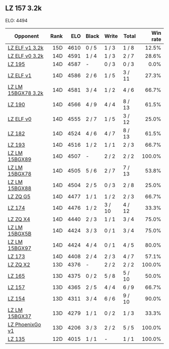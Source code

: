 ## LZ 157 3.2k ##

ELO: 4494

Opponent | Rank | ELO | Black | Write | Total | Win rate
---------|-----:|----:|-------|-------|-------|-------:
[LZ ELF v1 3.2k](LZ%20ELF%20v1%203.2k.md) | 15D | 4610 | 0 / 5 | 1 / 3 | 1 / 8 | 12.5%
[LZ ELF v0 3.2k](LZ%20ELF%20v0%203.2k.md) | 14D | 4591 | 1 / 4 | 1 / 3 | 2 / 7 | 28.6%
[LZ 195](LZ%20195.md) | 14D | 4587 | - | 0 / 3 | 0 / 3 | 0.0%
[LZ ELF v1](LZ%20ELF%20v1.md) | 14D | 4586 | 2 / 6 | 1 / 5 | 3 / 11 | 27.3%
[LZ LM 15BGX78 3.2k](LZ%20LM%2015BGX78%203.2k.md) | 14D | 4581 | 3 / 4 | 1 / 2 | 4 / 6 | 66.7%
[LZ 190](LZ%20190.md) | 14D | 4566 | 4 / 9 | 4 / 4 | 8 / 13 | 61.5%
[LZ ELF v0](LZ%20ELF%20v0.md) | 14D | 4555 | 2 / 7 | 1 / 5 | 3 / 12 | 25.0%
[LZ 182](LZ%20182.md) | 14D | 4524 | 4 / 6 | 4 / 7 | 8 / 13 | 61.5%
[LZ 193](LZ%20193.md) | 14D | 4516 | 1 / 2 | 1 / 1 | 2 / 3 | 66.7%
[LZ LM 15BGX89](LZ%20LM%2015BGX89.md) | 14D | 4507 | - | 2 / 2 | 2 / 2 | 100.0%
[LZ LM 15BGX78](LZ%20LM%2015BGX78.md) | 14D | 4505 | 5 / 6 | 2 / 7 | 7 / 13 | 53.8%
[LZ LM 15BGX88](LZ%20LM%2015BGX88.md) | 14D | 4504 | 2 / 5 | 0 / 3 | 2 / 8 | 25.0%
[LZ ZQ G5](LZ%20ZQ%20G5.md) | 14D | 4477 | 1 / 1 | 1 / 2 | 2 / 3 | 66.7%
[LZ 174](LZ%20174.md) | 14D | 4476 | 1 / 2 | 3 / 10 | 4 / 12 | 33.3%
[LZ ZQ X4](LZ%20ZQ%20X4.md) | 14D | 4440 | 2 / 3 | 1 / 1 | 3 / 4 | 75.0%
[LZ LM 15BGX5B](LZ%20LM%2015BGX5B.md) | 14D | 4424 | 3 / 3 | 0 / 1 | 3 / 4 | 75.0%
[LZ LM 15BGX97](LZ%20LM%2015BGX97.md) | 14D | 4424 | 4 / 4 | 0 / 1 | 4 / 5 | 80.0%
[LZ 173](LZ%20173.md) | 14D | 4408 | 2 / 4 | 2 / 3 | 4 / 7 | 57.1%
[LZ ZQ X2](LZ%20ZQ%20X2.md) | 13D | 4376 | - | 2 / 2 | 2 / 2 | 100.0%
[LZ 165](LZ%20165.md) | 13D | 4375 | 0 / 2 | 5 / 8 | 5 / 10 | 50.0%
[LZ 157](LZ%20157.md) | 13D | 4365 | 2 / 5 | 4 / 4 | 6 / 9 | 66.7%
[LZ 154](LZ%20154.md) | 13D | 4311 | 3 / 4 | 6 / 6 | 9 / 10 | 90.0%
[LZ LM 15BGX37](LZ%20LM%2015BGX37.md) | 13D | 4279 | 1 / 1 | 0 / 2 | 1 / 3 | 33.3%
[LZ PhoenixGo v1](LZ%20PhoenixGo%20v1.md) | 13D | 4206 | 3 / 3 | 2 / 2 | 5 / 5 | 100.0%
[LZ 135](LZ%20135.md) | 12D | 4015 | 1 / 1 | - | 1 / 1 | 100.0%
